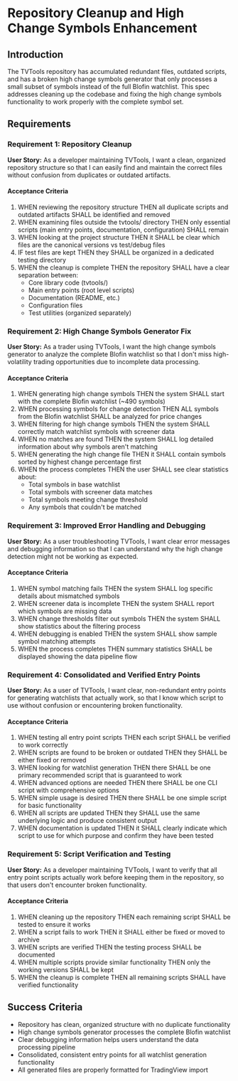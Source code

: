 # Repository Cleanup and High Change Symbols Enhancement

## Introduction

The TVTools repository has accumulated redundant files, outdated scripts, and has a broken high change symbols generator that only processes a small subset of symbols instead of the full Blofin watchlist. This spec addresses cleaning up the codebase and fixing the high change symbols functionality to work properly with the complete symbol set.

## Requirements

### Requirement 1: Repository Cleanup

**User Story:** As a developer maintaining TVTools, I want a clean, organized repository structure so that I can easily find and maintain the correct files without confusion from duplicates or outdated artifacts.

#### Acceptance Criteria

1. WHEN reviewing the repository structure THEN all duplicate scripts and outdated artifacts SHALL be identified and removed
2. WHEN examining files outside the tvtools/ directory THEN only essential scripts (main entry points, documentation, configuration) SHALL remain
3. WHEN looking at the project structure THEN it SHALL be clear which files are the canonical versions vs test/debug files
4. IF test files are kept THEN they SHALL be organized in a dedicated testing directory
5. WHEN the cleanup is complete THEN the repository SHALL have a clear separation between:
   - Core library code (tvtools/)
   - Main entry points (root level scripts)
   - Documentation (README, etc.)
   - Configuration files
   - Test utilities (organized separately)

### Requirement 2: High Change Symbols Generator Fix

**User Story:** As a trader using TVTools, I want the high change symbols generator to analyze the complete Blofin watchlist so that I don't miss high-volatility trading opportunities due to incomplete data processing.

#### Acceptance Criteria

1. WHEN generating high change symbols THEN the system SHALL start with the complete Blofin watchlist (~490 symbols)
2. WHEN processing symbols for change detection THEN ALL symbols from the Blofin watchlist SHALL be analyzed for price changes
3. WHEN filtering for high change symbols THEN the system SHALL correctly match watchlist symbols with screener data
4. WHEN no matches are found THEN the system SHALL log detailed information about why symbols aren't matching
5. WHEN generating the high change file THEN it SHALL contain symbols sorted by highest change percentage first
6. WHEN the process completes THEN the user SHALL see clear statistics about:
   - Total symbols in base watchlist
   - Total symbols with screener data matches
   - Total symbols meeting change threshold
   - Any symbols that couldn't be matched

### Requirement 3: Improved Error Handling and Debugging

**User Story:** As a user troubleshooting TVTools, I want clear error messages and debugging information so that I can understand why the high change detection might not be working as expected.

#### Acceptance Criteria

1. WHEN symbol matching fails THEN the system SHALL log specific details about mismatched symbols
2. WHEN screener data is incomplete THEN the system SHALL report which symbols are missing data
3. WHEN change thresholds filter out symbols THEN the system SHALL show statistics about the filtering process
4. WHEN debugging is enabled THEN the system SHALL show sample symbol matching attempts
5. WHEN the process completes THEN summary statistics SHALL be displayed showing the data pipeline flow

### Requirement 4: Consolidated and Verified Entry Points

**User Story:** As a user of TVTools, I want clear, non-redundant entry points for generating watchlists that actually work, so that I know which script to use without confusion or encountering broken functionality.

#### Acceptance Criteria

1. WHEN testing all entry point scripts THEN each script SHALL be verified to work correctly
2. WHEN scripts are found to be broken or outdated THEN they SHALL be either fixed or removed
3. WHEN looking for watchlist generation THEN there SHALL be one primary recommended script that is guaranteed to work
4. WHEN advanced options are needed THEN there SHALL be one CLI script with comprehensive options
5. WHEN simple usage is desired THEN there SHALL be one simple script for basic functionality
6. WHEN all scripts are updated THEN they SHALL use the same underlying logic and produce consistent output
7. WHEN documentation is updated THEN it SHALL clearly indicate which script to use for which purpose and confirm they have been tested

### Requirement 5: Script Verification and Testing

**User Story:** As a developer maintaining TVTools, I want to verify that all entry point scripts actually work before keeping them in the repository, so that users don't encounter broken functionality.

#### Acceptance Criteria

1. WHEN cleaning up the repository THEN each remaining script SHALL be tested to ensure it works
2. WHEN a script fails to work THEN it SHALL either be fixed or moved to archive
3. WHEN scripts are verified THEN the testing process SHALL be documented
4. WHEN multiple scripts provide similar functionality THEN only the working versions SHALL be kept
5. WHEN the cleanup is complete THEN all remaining scripts SHALL have verified functionality

## Success Criteria

- Repository has clean, organized structure with no duplicate functionality
- High change symbols generator processes the complete Blofin watchlist
- Clear debugging information helps users understand the data processing pipeline
- Consolidated, consistent entry points for all watchlist generation functionality
- All generated files are properly formatted for TradingView import
